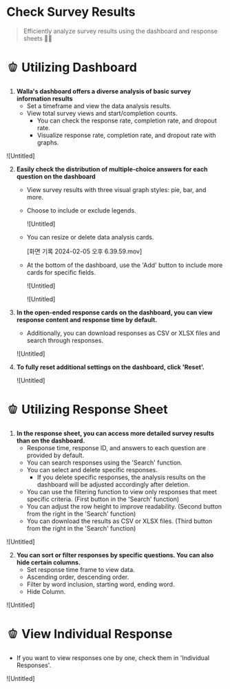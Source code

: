 # Check Survey Results

> Efficiently analyze survey results using the dashboard and response sheets 💪🏻

# 🫑 Utilizing Dashboard

1. **Walla's dashboard offers a diverse analysis of basic survey information results**
    - Set a timeframe and view the data analysis results.
    - View total survey views and start/completion counts.
        - You can check the response rate, completion rate, and dropout rate.
        - Visualize response rate, completion rate, and dropout rate with graphs.

![Untitled]

2. **Easily check the distribution of multiple-choice answers for each question on the dashboard**
    - View survey results with three visual graph styles: pie, bar, and more.
    - Choose to include or exclude legends.
        
        ![Untitled]
        
    - You can resize or delete data analysis cards.
        
        [화면 기록 2024-02-05 오후 6.39.59.mov]
        
    - At the bottom of the dashboard, use the 'Add' button to include more cards for specific fields.
        
        ![Untitled]
        
        ![Untitled]
        

3. **In the open-ended response cards on the dashboard, you can view response content and response time by default.** 
    - Additionally, you can download responses as CSV or XLSX files and search through responses.
    
    ![Untitled]
    

4. **To fully reset additional settings on the dashboard, click 'Reset’.**
    
    ![Untitled]
    

# 🫑 Utilizing Response Sheet

1. **In the response sheet, you can access more detailed survey results than on the dashboard.**
    - Response time, response ID, and answers to each question are provided by default.
    - You can search responses using the 'Search' function.
    - You can select and delete specific responses.
        - If you delete specific responses, the analysis results on the dashboard will be adjusted accordingly after deletion.
    - You can use the filtering function to view only responses that meet specific criteria. (First button in the 'Search' function)
    - You can adjust the row height to improve readability. (Second button from the right in the 'Search' function)
    - You can download the results as CSV or XLSX files. (Third button from the right in the 'Search' function)

![Untitled]

2. **You can sort or filter responses by specific questions. You can also hide certain columns.** 
    - Set response time frame to view data.
    - Ascending order, descending order.
    - Filter by word inclusion, starting word, ending word.
    - Hide Column.

![Untitled]

# 🫑 View Individual Response

- If you want to view responses one by one, check them in 'Individual Responses'.

![Untitled]
